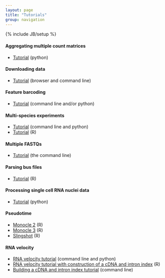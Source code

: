 ```yaml
---
layout: page
title: "Tutorials"
group: navigation
---
```


{% include JB/setup %}

#### Aggregating multiple count matrices 
- [Tutorial](aggr_tutorial.html) (python)

#### Downloading data
- [Tutorial](data_tutorial.html) (browser and command line)

#### Feature barcoding
- [Tutorial](kite_tutorial.html) (command line and/or python)

#### Multi-species experiments
- [Tutorial](species_mixing_tutorial.html) (command line and python)
- [Tutorial](https://bustools.github.io/BUS_notebooks_R/10xv2.html) (R)

#### Multiple FASTQs 
- [Tutorial](multiple_files_tutorial.html) (the command line)

#### Parsing bus files
- [Tutorial](https://bustools.github.io/BUS_notebooks_R/10xv3.html) (R)

#### Processing single cell RNA nuclei data
- [Tutorial](https://github.com/BUStools/getting_started/blob/master/kallisto_bus_mouse_nuclei_tutorial.ipynb) (python)

#### Pseudotime
- [Monocle 2](https://bustools.github.io/BUS_notebooks_R/monocle2.html) (R)
- [Monocle 3](https://bustools.github.io/BUS_notebooks_R/monocle3.html) (R)
- [Slingshot](https://bustools.github.io/BUS_notebooks_R/slingshot.html) (R)

#### RNA velocity
- [RNA velocity tutorial](velocity_tutorial.html) (command line and python)
- [RNA velocity tutorial with construction of a cDNA and intron index](https://bustools.github.io/BUS_notebooks_R/velocity.html) (R)
- [Building a cDNA and intron index tutorial](velocity_index_tutorial.html) (command line)
